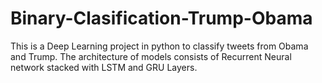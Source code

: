 # Binary-Clasification-Trump-Obama
This is a Deep Learning project in python to classify tweets from Obama and Trump. The architecture of models consists of Recurrent Neural network stacked with LSTM and GRU Layers.
